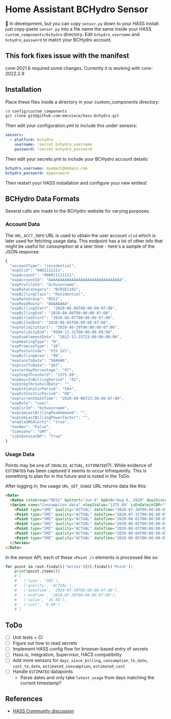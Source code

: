 # Home Assistant BCHydro Sensor

🚧 In development, but you can copy `sensor.py` down to your HASS install: just copy-paste `sensor.py` into a file name the same inside your HASS `custom_components/bchydro` directory. Edit `bchydro_username` and `bchydro_password` to match your BCHydro account.

## This fork fixes issue with the manifest

core-2021.6 required some changes. Currently it is working with core-2022.2.9

## Installation

Place these files inside a directory in your custom_components directory:

```sh
cd config/custom_components
git clone git@github.com:emcniece/hass-bchydro.git
```

Then edit your configuration.yml to include this under sensors:

```yml
sensors:
  - platform: bchydro
    username: !secret bchydro_username
    password: !secret bchydro_password
```

Then edit your secrets.yml to include your BCHydro account details:

```yml
bchydro_username: myemail@domain.com
bchydro_password: mypassword
```

Then restart your HASS installation and configure your new entites!


## BCHydro Data Formats

Several calls are made to the BCHydro website for varying purposes.


### Account Data

The `URL_ACCT_INFO` URL is used to obtain the user account `slid` which is later used for fetching usage data. This endpoint has a lot of other info that might be useful for consumption at a later time - here's a sample of the JSON response:

```js
{
  "accountType": "residential",
  "evpSlid": "0001111111",
  "evpAccount": "000011111111",
  "evpAccountId": "AAAAAAAAAAAAAAAAAAAAAAAAAAAAAAAA",
  "evpProfileId": "bchusername",
  "evpRateCategory": "BCRSE1101",
  "evpBillingClass": "Residential",
  "evpRateGroup": "RES1",
  "evpReadRoute": "BAAAAAAA",
  "evpBillingStart": "2020-06-06T00:00:00-07:00",
  "evpBillingEnd": "2020-08-06T00:00:00-07:00",
  "evpBilledStart": "2020-04-07T00:00:00-07:00",
  "evpBilledEnd": "2020-06-05T00:00:00-07:00",
  "evpValidityStart": "2020-06-29T00:00:00-07:00",
  "evpValidityEnd": "9999-12-31T00:00:00-08:00",
  "evpEnablementDate": "2012-12-23T23:00:00-08:00",
  "evpHeatingType": "N",
  "evpPremiseType": "10",
  "evpPostalCode": "V1V 1V1",
  "evpBillingArea": "99",
  "evpConsToDate": "584kWh",
  "evpCostToDate": "$67",
  "yesterdayPercentage": "97",
  "evpStepThreshold": "1375.89",
  "evpDaysInBillingPeriod": "62",
  "evpStepThresholdDate": "",
  "evpEstConsCurPeriod": "594",
  "evpEstCostCurPeriod": "68",
  "evpCurrentDateTime": "2020-08-06T23:30:46-07:00",
  "evpRole": "user",
  "evpCsrId": "bchusername",
  "evpComLastBillingPeakDemand": "",
  "evpComLastBillingPowerFactor": "",
  "enableSMSAlerts": "true",
  "nonWan": "False",
  "timezone": "GMT",
  "isEnDateinCBP": "True"
}
```


### Usage Data

Points may be one of `INVALID`, `ACTUAL`, `ESTIMATED`(?). While evidence of `ESTIMATED` has been captured it seems to occur infrequently. This is something to plan for in the future and is noted in the ToDo.

After logging in, the usage `URL_GET_USAGE` URL returns data like this:

```html
<Data>
  <Rates rateGroup="RES1" bpStart="Jun 6" bpEnd="Aug 6, 2020" daysSince="61" cons2date="584kWh" cost2date="$67" estCons="594" estCost="68"/>
  <Series name="Consumption data" step2Value="1375.89" isEnDateinCBP="true" evpCurrentDateTime="2020-08-06T22:41:06-07:00" blockStatus="0" nonWan="false">
    <Point type="SMI" quality="ACTUAL" dateTime="2020-07-30T00:00:00-07:00" endTime="2020-07-30T00:00:00-07:00" value="16.88" cost="0.00"/>
    <Point type="SMI" quality="ACTUAL" dateTime="2020-07-31T00:00:00-07:00" endTime="2020-07-31T00:00:00-07:00" value="12.36" cost="0.00"/>
    <Point type="SMI" quality="ACTUAL" dateTime="2020-08-01T00:00:00-07:00" endTime="2020-08-01T00:00:00-07:00" value="18.31" cost="0.00"/>
    <Point type="SMI" quality="ACTUAL" dateTime="2020-08-02T00:00:00-07:00" endTime="2020-08-02T00:00:00-07:00" value="16.27" cost="0.00"/>
    <Point type="SMI" quality="ACTUAL" dateTime="2020-08-03T00:00:00-07:00" endTime="2020-08-03T00:00:00-07:00" value="12.46" cost="0.00"/>
    <Point type="SMI" quality="ACTUAL" dateTime="2020-08-04T00:00:00-07:00" endTime="2020-08-04T00:00:00-07:00" value="14.66" cost="0.00"/>
    <Point type="SMI" quality="ACTUAL" dateTime="2020-08-05T00:00:00-07:00" endTime="2020-08-05T00:00:00-07:00" value="16.31" cost="0.00"/>
  </Series>
</Data>
```

In the sensor API, each of these `<Point />` elements is processed like so:

```py
for point in root.findall('Series')[0].findall('Point'):
    print(point.items())
    # [
    #   ('type', 'SMI'),
    #   ('quality', 'ACTUAL'),
    #   ('dateTime', '2020-07-30T00:00:00-07:00'),
    #   ('endTime', '2020-07-30T00:00:00-07:00'),
    #   ('value', '16.88'),
    #   ('cost', '0.00')
    # ]
```


## ToDo

- [ ] Unit tests + CI
- [ ] Figure out how to read secrets
- [ ] Implement HASS config flow for browser-based entry of secrets
- [ ] Hass.io, integration, Supervisor, HACS compatibility
- [ ] Add more sensors for `days_since_billing`, `consumption_to_date`, `cost_to_date`, `estimated_consumption`, `estimated_cost`
- [ ] Handle `ESTIMATED` datapoints
    - Parse dates and only take `latest_usage` from days matching the current timestamp?


## References

- [HASS Community discussion](https://community.home-assistant.io/t/bchydro-component-where-did-it-go/123371/33)
